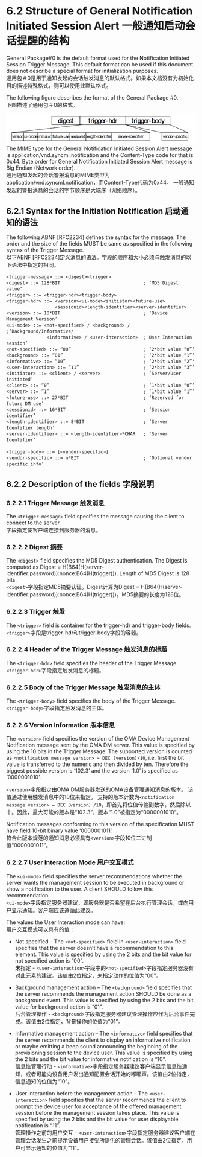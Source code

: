 # 6.2 Structure of General Notification Initiated Session Alert 一般通知启动会话提醒的结构

General Package#0 is the default format used for the Notification Initiated Session Trigger Message. This default format can be used if this document does not describe a special format for initialization purposes.<br/>
通用包＃0是用于通知发起的会话触发消息的默认格式。如果本文档没有为初始化目的描述特殊格式，则可以使用此默认格式。

The following figure describes the format of the General Package #0.<br/>
下图描述了通用包＃0的格式。

![](6.2.jpeg)
The MIME type for the General Notification Initiated Session Alert message is application/vnd.syncml.notification and the Content-Type code for that is 0x44. Byte order for General Notification Initiated Session Alert message is Big Endian (Network order).<br/>
通用通知发起的会话警报消息的MIME类型为application/vnd.syncml.notification，而Content-Type代码为0x44。 一般通知发起的警报消息的会话的字节顺序是大端序（网络顺序）。

## 6.2.1 Syntax for the Initiation Notification 启动通知的语法
The following ABNF [RFC2234] defines the syntax for the message. The order and the size of the fields MUST be same as specified in the following syntax of the Trigger Message.<br/>
以下ABNF [RFC2234]定义消息的语法。字段的顺序和大小必须与触发消息的以下语法中指定的相同。
```
<trigger-message> ::= <digest><trigger>
<digest> ::= 128*BIT                               ; ‘MD5 Digest value’
<trigger> ::= <trigger-hdr><trigger-body>
<trigger-hdr> ::= <version><ui-mode><initiator><future-use> 
                  <sessionid><length-identifier><server-identifier>
<version> ::= 10*BIT                               ; ‘Device Management Version’
<ui-mode> ::= <not-specified> / <background> /     ;‘Background/Informative/
               <informative> / <user-interaction>  ; User Interaction session’
<not-specified> ::= “00”                           ; ‘2*bit value “0”’
<background> ::= “01”                              ; ‘2*bit value “1”’
<informative> ::= “10”                             ; ‘2*bit value “2”'
<user-interaction> ::= “11”                        ; ‘2*bit value “3”’
<initiator> ::= <client> / <server>                ; ‘Server/User initiated’
<client> ::= “0”                                   ; ‘1*bit value “0”’ 
<server> ::= “1”                                   ; ‘1*bit value “1”’
<future-use> ::= 27*BIT                            ; ‘Reserved for future DM use’
<sessionid> ::= 16*BIT                             ; ‘Session identifier’
<length-identifier> ::= 8*BIT                      ; ‘Server Identifier length’
<server-identifier> ::= <length-identifier>*CHAR   ; ‘Server Identifier’

<trigger-body> ::= [<vendor-specific>]
<vendor-specific> ::= n*BIT                        ; ‘Optional vendor specific info’
```  

## 6.2.2 Description of the fields 字段说明
### 6.2.2.1 Trigger Message 触发消息

The `<trigger-message>` field specifies the message causing the client to connect to the server.<br/>
<trigger-message>字段指定使客户端连接到服务器的消息。

### 6.2.2.2 Digest 摘要
The `<digest>` field specifies the MD5 Digest authentication. The Digest is computed as Digest = H(B64(H(server- identifier:password)):nonce:B64(H(trigger))). Length of MD5 Digest is 128 bits.<br/>
`<digest>`字段指定MD5摘要认证。Digest计算为Digest = H(B64(H(server- identifier:password)):nonce:B64(H(trigger)))。MD5摘要的长度为128位。

### 6.2.2.3 Trigger 触发
The `<trigger>` field is container for the trigger-hdr and trigger-body fields.<br/>
`<trigger>`字段是trigger-hdr和trigger-body字段的容器。

### 6.2.2.4 Header of the Trigger Message 触发消息的标题
The `<trigger-hdr>` field specifies the header of the Trigger Message.
`<trigger-hdr>`字段指定触发消息的标题。

### 6.2.2.5 Body of the Trigger Message 触发消息的主体
The `<trigger-body>` field specifies the body of the Trigger Message.
`<trigger-body>`字段指定触发消息的主体。

### 6.2.2.6 Version Information 版本信息
The `<version>` field specifies the version of the OMA Device Management Notification message sent by the OMA DM server. This value is specified by using the 10 bits in the Trigger Message. The supported version is counted as `<notification message version> = DEC (version)/10`, i.e. first the bit value is transferred to the numeric and then divided by ten. Therefore the biggest possible version is ‘102.3’ and the version ‘1.0’ is specified as ‘0000001010’.<br/>

`<version>`字段指定由OMA DM服务器发送的OMA设备管理通知消息的版本。 该值通过使用触发消息中的10位来指定。 支持的版本计数为`<notification message version> = DEC（version）/10`，即首先将位值传输到数字，然后除以十。因此，最大可能的版本是“102.3”，版本“1.0”被指定为“0000001010”。

Notification messages conforming to this version of the specification MUST have <version> field 10-bit binary value ‘0000001011’.<br/>
符合此版本规范的通知消息必须具有`<version>`字段10位二进制值“0000001011”。

### 6.2.2.7 User Interaction Mode 用户交互模式
The `<ui-mode>` field specifies the server recommendations whether the server wants the management session to be executed in background or show a notification to the user. A client SHOULD follow this recommendation.<br/>
`<ui-mode>`字段指定服务器建议，即服务器是否希望在后台执行管理会话，或向用户显示通知。客户端应该遵循此建议。

The values the User Interaction mode can have:<br/>
用户交互模式可以具有的值：

* Not specified – The `<not-specified>` field in `<user-interaction>` field specifies that the server doesn’t have a recommendation to this element. This value is specified by using the 2 bits and the bit value for not specified action is “00”.<br/>
未指定 - `<user-interaction>`字段中的`<not-specified>`字段指定服务器没有对此元素的建议。该值由2位指定，未指定动作的位值为“00”。

* Background management action – The `<background>` field specifies that the server recommends the management action SHOULD be done as a background event. This value is specified by using the 2 bits and the bit value for background action is “01”.<br/>
后台管理操作 - `<background>`字段指定服务器建议管理操作应作为后台事件完成。该值由2位指定，背景操作的位值为“01”。

* Informative management action – The `<informative>` field specifies that the server recommends the client to display an informative notification or maybe emitting a beep sound announcing the beginning of the provisioning session to the device user. This value is specified by using the 2 bits and the bit value for informative notification is “10”.<br/>
信息性管理行动 - `<informative>`字段指定服务器建议客户端显示信息性通知，或者可能向设备用户发出通知配置会话开始的嘟嘟声。该值由2位指定，信息通知的位值为“10”。

* User Interaction before the management action – The `<user-interaction>` field specifies that the server recommends the client to prompt the device user for acceptance of the offered management session before the management session takes place. This value is specified by using the 2 bits and the bit value for user displayable notification is “11”.<br/>
管理操作之前的用户交互 - `<user-interaction>`字段指定服务器建议客户端在管理会话发生之前提示设备用户接受所提供的管理会话。该值由2位指定，用户可显示通知的位值为“11”。